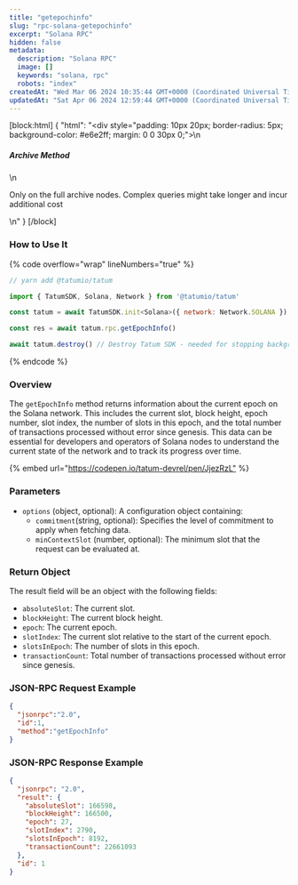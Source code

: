 ```yaml
---
title: "getepochinfo"
slug: "rpc-solana-getepochinfo"
excerpt: "Solana RPC"
hidden: false
metadata: 
  description: "Solana RPC"
  image: []
  keywords: "solana, rpc"
  robots: "index"
createdAt: "Wed Mar 06 2024 10:35:44 GMT+0000 (Coordinated Universal Time)"
updatedAt: "Sat Apr 06 2024 12:59:44 GMT+0000 (Coordinated Universal Time)"
---
```

[block:html]
{
  "html": "<div style=\"padding: 10px 20px; border-radius: 5px; background-color: #e6e2ff; margin: 0 0 30px 0;\">\n  <h5>Archive Method</h5>\n  <p>Only on the full archive nodes. Complex queries might take longer and incur additional cost</p>\n</div>"
}
[/block]


### How to Use It

{% code overflow="wrap" lineNumbers="true" %}

```javascript
// yarn add @tatumio/tatum

import { TatumSDK, Solana, Network } from '@tatumio/tatum'

const tatum = await TatumSDK.init<Solana>({ network: Network.SOLANA })

const res = await tatum.rpc.getEpochInfo()

await tatum.destroy() // Destroy Tatum SDK - needed for stopping background jobs
```

{% endcode %}

### Overview

The `getEpochInfo` method returns information about the current epoch on the Solana network. This includes the current slot, block height, epoch number, slot index, the number of slots in this epoch, and the total number of transactions processed without error since genesis. This data can be essential for developers and operators of Solana nodes to understand the current state of the network and to track its progress over time.

{% embed url="<https://codepen.io/tatum-devrel/pen/JjezRzL"> %}

### Parameters

- `options` (object, optional): A configuration object containing:
  - `commitment`(string, optional): Specifies the level of commitment to apply when fetching data.
  - `minContextSlot` (number, optional): The minimum slot that the request can be evaluated at.

### Return Object

The result field will be an object with the following fields:

- `absoluteSlot`: The current slot.
- `blockHeight`: The current block height.
- `epoch`: The current epoch.
- `slotIndex`: The current slot relative to the start of the current epoch.
- `slotsInEpoch`: The number of slots in this epoch.
- `transactionCount`: Total number of transactions processed without error since genesis.

### JSON-RPC Request Example

```json
{
  "jsonrpc":"2.0",
  "id":1, 
  "method":"getEpochInfo"
}
```

### JSON-RPC Response Example

```json
{
  "jsonrpc": "2.0",
  "result": {
    "absoluteSlot": 166598,
    "blockHeight": 166500,
    "epoch": 27,
    "slotIndex": 2790,
    "slotsInEpoch": 8192,
    "transactionCount": 22661093
  },
  "id": 1
}
```
